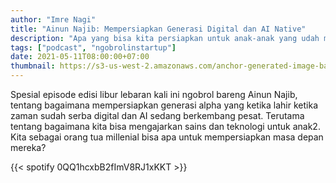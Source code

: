 ```yaml
---
author: "Imre Nagi"
title: "Ainun Najib: Mempersiapkan Generasi Digital dan AI Native"
description: "Apa yang bisa kita persiapkan untuk anak-anak yang udah melek teknologi semenjak dini?"
tags: ["podcast", "ngobrolinstartup"]
date: 2021-05-11T08:00:00+07:00
thumbnail: https://s3-us-west-2.amazonaws.com/anchor-generated-image-bank/production/podcast_uploaded_episode400/1428780/1428780-1620685556504-8874a1221d2ab.jpg
---
```


Spesial episode edisi libur lebaran kali ini ngobrol bareng Ainun Najib, tentang bagaimana mempersiapkan generasi alpha yang ketika lahir ketika zaman sudah serba digital dan AI sedang berkembang pesat. Terutama tentang bagaimana kita bisa mengajarkan sains dan teknologi untuk anak2. Kita sebagai orang tua millenial bisa apa untuk mempersiapkan masa depan mereka?

{{< spotify 0QQ1hcxbB2fImV8RJ1xKKT >}}
